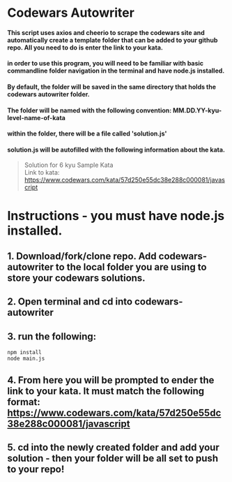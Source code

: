 # Codewars Autowriter

#### This script uses axios and cheerio to scrape the codewars site and automatically create a template folder that can be added to your github repo. All you need to do is enter the link to your kata. 

#### in order to use this program, you will need to be familiar with basic commandline folder navigation in the terminal and have node.js installed.

#### By default, the folder will be saved in the same directory that holds the codewars autowriter folder. 

#### The folder will be named with the following convention: MM.DD.YY-kyu-level-name-of-kata

#### within the folder, there will be a file called 'solution.js'
#### solution.js will be autofilled with the following information about the kata.

> Solution for 6 kyu Sample Kata <br>
> Link to kata: https://www.codewars.com/kata/57d250e55dc38e288c000081/javascript

# Instructions - you must have node.js installed. 

## 1. Download/fork/clone repo. Add codewars-autowriter to the local folder you are using to store your codewars solutions. 
## 2. Open terminal and cd into codewars-autowriter 
## 3. run the following: 
```
npm install 
node main.js
```
## 4. From here you will be prompted to ender the link to your kata. It must match the following format: https://www.codewars.com/kata/57d250e55dc38e288c000081/javascript

## 5. cd into the newly created folder and add your solution - then your folder will be all set to push to your repo! 






